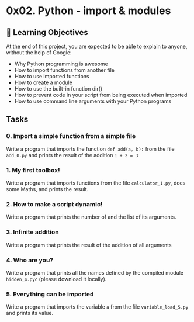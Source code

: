 # 0x02. Python - import & modules
## :open_book: Learning Objectives
At the end of this project, you are expected to be able to explain to anyone, without the help of Google:
* Why Python programming is awesome
* How to import functions from another file
* How to use imported functions
* How to create a module
* How to use the built-in function dir()
* How to prevent code in your script from being executed when imported
* How to use command line arguments with your Python programs
## Tasks
### 0. Import a simple function from a simple file
Write a program that imports the function ``def add(a, b):`` from the file ``add_0.py`` and prints the result of the addition ``1 + 2 = 3``
### 1. My first toolbox!
Write a program that imports functions from the file `calculator_1.py`, does some Maths, and prints the result.
### 2. How to make a script dynamic!
Write a program that prints the number of and the list of its arguments.
### 3. Infinite addition
Write a program that prints the result of the addition of all arguments
### 4. Who are you?
Write a program that prints all the names defined by the compiled module `hidden_4.pyc` (please download it locally).
### 5. Everything can be imported
Write a program that imports the variable `a` from the file `variable_load_5.py` and prints its value.

